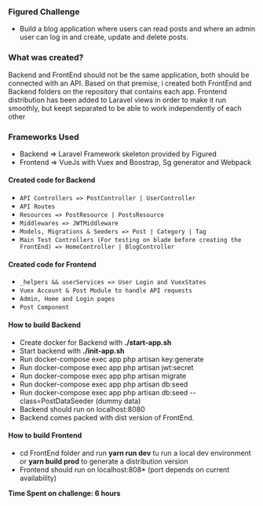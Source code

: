 ### Figured Challenge

- Build a blog application where users can read posts and where an admin user can log in and create, update and delete posts.

### What was created?
Backend  and FrontEnd should not be the same application, both should be connected with an API.
Based on that premise, i created both FrontEnd and Backend folders on the repository that contains each app.
Frontend distribution has been added to Laravel views in order to make it run smoothly, but keept separated to be able to work independently of each other

### Frameworks Used
- Backend => Laravel Framework skeleton provided by Figured
- Frontend => VueJs with Vuex and Boostrap, Sg generator and Webpack

#### Created code for Backend
- `API Controllers => PostController | UserController`
- `API Routes`
- `Resources => PostResource | PostsResource`
- `Middlewares => JWTMiddleware`
- `Models, Migrations & Seeders => Post | Category | Tag`
- `Main Test Controllers (For testing on blade before creating the FrontEnd) => HomeController | BlogController`

#### Created code for Frontend
- `_helpers && userServices => User Login and VuexStates`
- `Vuex Account & Post Module to handle API requests`
- `Admin, Home and Login pages`
- `Post Component`

#### How to build Backend
- Create docker for Backend with **./start-app.sh**
- Start backend with **./init-app.sh**
- Run docker-compose exec app php artisan key:generate
- Run docker-compose exec app php artisan jwt:secret
- Run docker-compose exec app php artisan migrate
- Run docker-compose exec app php artisan db:seed
- Run docker-compose exec app php artisan db:seed --class=PostDataSeeder (dummy data)
- Backend should run on localhost:8080
- Backend comes packed with dist version of FrontEnd.

#### How to build Frontend
- cd FrontEnd folder and run **yarn run dev** tu run a local dev environment or **yarn build prod** to generate a distribution version 
- Frontend should run on localhost:808* (port depends on current availability)


**Time Spent on challenge: 6 hours**